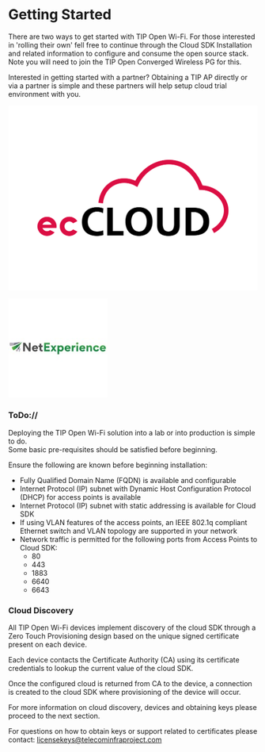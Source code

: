 # Getting Started

There are two ways to get started with TIP Open Wi-Fi. For those interested in 'rolling their own' fell free to continue through the Cloud SDK Installation and related information to configure and consume the open source stack. Note you will need to join the TIP Open Converged Wireless PG for this. 

Interested in getting started with a partner? Obtaining a TIP AP directly or via a partner is simple and these partners will help setup cloud trial environment with you.

![EdgeCore ecCloud for TIP Open Wi-Fi ](../.gitbook/assets/image%20%289%29.png)



![NetExperience CMAP for TIP Open Wi-Fi ](../.gitbook/assets/image%20%288%29.png)

### ToDo://

Deploying the TIP Open Wi-Fi solution into a lab or into production is simple to do.  
Some basic pre-requisites should be satisfied before beginning.

Ensure the following are known before beginning installation:

* Fully Qualified Domain Name \(FQDN\) is available and configurable
* Internet Protocol \(IP\) subnet with Dynamic Host Configuration Protocol \(DHCP\) for access points is available
* Internet Protocol \(IP\) subnet with static addressing is available for Cloud SDK
* If using VLAN features of the access points, an IEEE 802.1q compliant Ethernet switch and VLAN topology are supported in your network
* Network traffic is permitted for the following ports from Access Points to Cloud SDK:
  * 80
  * 443
  * 1883
  * 6640
  * 6643

### Cloud Discovery 

All TIP Open Wi-Fi devices implement discovery of the cloud SDK through a Zero Touch Provisioning design based on the unique signed certificate present on each device. 

Each device contacts the Certificate Authority \(CA\) using its certificate credentials to lookup the current value of the cloud SDK. 

Once the configured cloud is returned from CA to the device, a connection is created to the cloud SDK where provisioning of the device will occur.

For more information on cloud discovery, devices and obtaining keys please proceed to the next section. 

For questions on how to obtain keys or support related to certificates please contact: licensekeys@telecominfraproject.com

